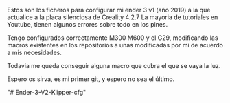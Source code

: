 Estos son los ficheros para configurar mi ender 3 v1 (año 2019) a la que actualice a la placa silenciosa de Creality 4.2.7 La mayoria de tutoriales en Youtube, tienen algunos errores sobre todo en los pines.

Tengo configurados correctamente M300 M600 y el G29, modificando las macros existentes en los repositorios a unas modificadas por mi de acuerdo a mis necesidades.

Todavia me queda conseguir alguna macro que cubra el que se vaya la luz.

Espero os sirva, es mi primer git, y espero no sea el último.


"# Ender-3-V2-Klipper-cfg" 
